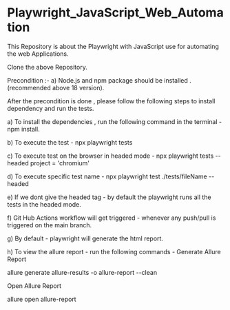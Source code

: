 # Playwright_JavaScript_Web_Automation

This Repository is about the Playwright with JavaScript use for automating the web Applications.

Clone the above Repository. 

Precondition :- 
a) Node.js and npm package should be installed .(recommended above 18 version).

After the precondition is done , please follow the following steps to install dependency and run the tests.

a) To install the dependencies , run the following command in the terminal - npm install.

b) To execute the test - npx playwright tests 

c) To execute test on the browser in headed mode - npx playwright tests --headed project = 'chromium'

d) To execute specific test name - npx playwright test ./tests/fileName -- headed 

e) If we dont give the headed tag - by default the playwright runs all the tests in the headed mode.

f) Git Hub Actions workflow will get triggered - whenever any push/pull is triggered on the main branch.

g) By default - playwright will generate the html report. 

h) To view the allure report - run the following commands -
Generate Allure Report 

allure generate allure-results -o allure-report --clean

Open Allure Report 

allure open allure-report

